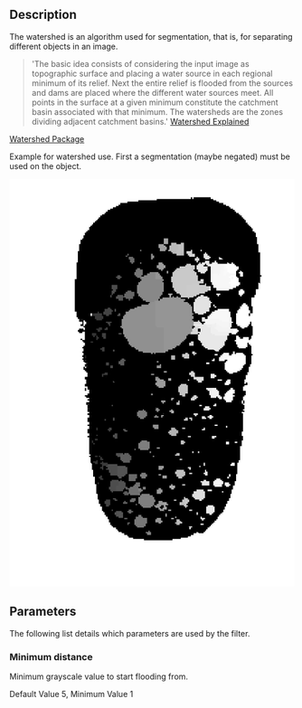 ## Description

The watershed is an algorithm used for segmentation, that is, for separating different objects in an image.

> 'The basic idea consists of considering the input image as topographic surface and placing a water source in each regional minimum of its relief.
Next the entire relief is flooded from the sources and dams are placed where the different water sources meet.
All points in the surface at a given minimum constitute the catchment basin associated with that minimum.
The watersheds are the zones dividing adjacent catchment basins.' [Watershed Explained](https://imagej.net/Classic_Watershed)


[Watershed Package](https://scikit-image.org/docs/dev/auto_examples/segmentation/plot_watershed.html)

Example for watershed use. First a segmentation (maybe negated) must be used on the object.

![ ](images/watershed/watershed.png)

## Parameters

The following list details which parameters are used by the filter.

### Minimum distance

Minimum grayscale value to start flooding from.

Default Value 5, Minimum Value 1
